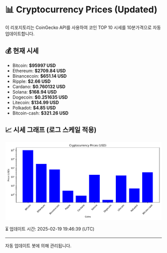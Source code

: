 
# 📊 Cryptocurrency Prices (Updated)

이 리포지토리는 CoinGecko API를 사용하여 코인 TOP 10 시세를 10분가격으로 자동 업데이트합니다.

## 💰 현재 시세
- Bitcoin: **$95997 USD**
- Ethereum: **$2709.84 USD**
- Binancecoin: **$651.14 USD**
- Ripple: **$2.66 USD**
- Cardano: **$0.760132 USD**
- Solana: **$168.94 USD**
- Dogecoin: **$0.251635 USD**
- Litecoin: **$134.99 USD**
- Polkadot: **$4.85 USD**
- Bitcoin-cash: **$321.26 USD**

## 📈 시세 그래프 (로그 스케일 적용)
![Crypto Prices](crypto_prices.png)

⏳ 업데이트 시간: 2025-02-19 19:46:39 (UTC)

---
자동 업데이트 봇에 의해 관리됩니다.
